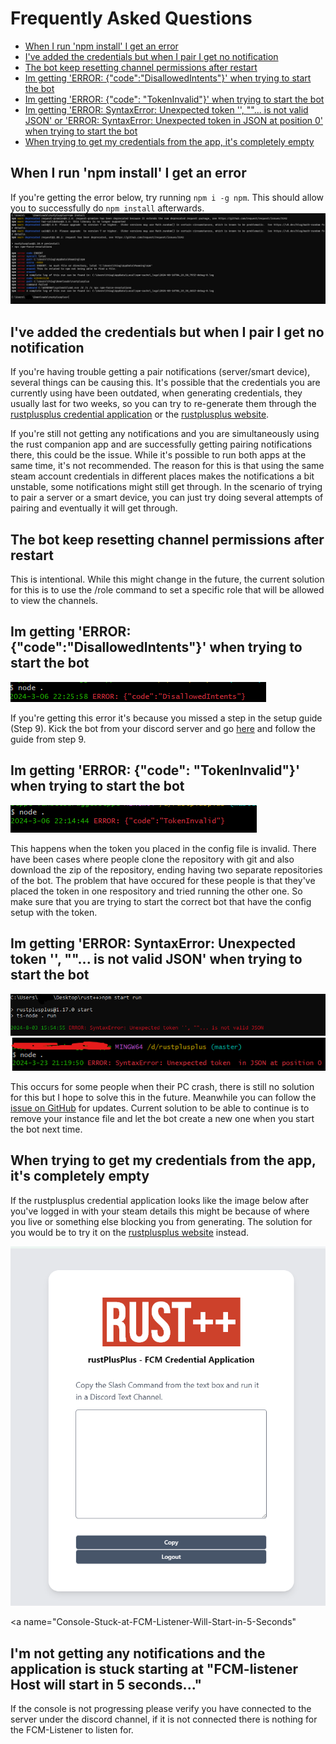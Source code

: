 # Frequently Asked Questions
- [When I run 'npm install' I get an error](#when-i-run-npm-install-i-get-an-error)
- [I've added the credentials but when I pair I get no notification](#credentials-added-but-no-pair-notification)
- [The bot keep resetting channel permissions after restart](#bot-reset-channel-permissions)
- [Im getting 'ERROR: {"code":"DisallowedIntents"}' when trying to start the bot](#disallowed-intents)
- [Im getting 'ERROR: {"code": "TokenInvalid"}' when trying to start the bot](#token-invalid)
- [Im getting 'ERROR: SyntaxError: Unexpected token '', ""... is not valid JSON' or 'ERROR: SyntaxError: Unexpected token in JSON at position 0' when trying to start the bot](#unexpected-token-invalid-json)
- [When trying to get my credentials from the app, it's completely empty](#credential-app-empty)

<a name="when-i-run-npm-install-i-get-an-error"></a>
## When I run 'npm install' I get an error

If you're getting the error below, try running `npm i -g npm`. This should allow you to successfully do `npm install` afterwards.
![npm install error](docs/images/faq/npm-install-error.png)


<a name="credentials-added-but-no-pair-notification"></a>
## I've added the credentials but when I pair I get no notification

If you're having trouble getting a pair notifications (server/smart device), several things can be causing this. It's possible that the credentials you are currently using have been outdated, when generating credentials, they usually last for two weeks, so you can try to re-generate them through the [rustplusplus credential application](https://github.com/alexemanuelol/rustplusplus-credential-application) or the [rustplusplus website](https://rustplusplus-credentials.netlify.app/).

If you're still not getting any notifications and you are simultaneously using the rust companion app and are successfully getting pairing notifications there, this could be the issue. While it's possible to run both apps at the same time, it's not recommended. The reason for this is that using the same steam account credentials in different places makes the notifications a bit unstable, some notifications might still get through. In the scenario of trying to pair a server or a smart device, you can just try doing several attempts of pairing and eventually it will get through.


<a name="bot-reset-channel-permissions"></a>
## The bot keep resetting channel permissions after restart

This is intentional. While this might change in the future, the current solution for this is to use the /role command to set a specific role that will be allowed to view the channels.


<a name="disallowed-intents"></a>
## Im getting 'ERROR: {"code":"DisallowedIntents"}' when trying to start the bot

![DisallowedIntents](docs/images/faq/disallowedintents.png)

If you're getting this error it's because you missed a step in the setup guide (Step 9). Kick the bot from your discord server and go [here](https://github.com/alexemanuelol/rustplusplus/blob/master/docs/discord_bot_setup.md) and follow the guide from step 9.


<a name="token-invalid"></a>
## Im getting 'ERROR: {"code": "TokenInvalid"}' when trying to start the bot

![TokenInvalid](docs/images/faq/token_invalid.png)

This happens when the token you placed in the config file is invalid. There have been cases where people clone the repository with git and also download the zip of the repository, ending having two separate repositories of the bot. The problem that have occured for these people is that they've placed the token in one respository and tried running the other one. So make sure that you are trying to start the correct bot that have the config setup with the token.


<a name="unexpected-token-invalid-json"></a>
## Im getting 'ERROR: SyntaxError: Unexpected token '', ""... is not valid JSON' when trying to start the bot

![Unexpected token in json 1](docs/images/faq/unexpected_token_invalid_json.png)
![Unexpected token in json 2](docs/images/faq/unexpected_token_invalid_json_at_pos_0.png)

This occurs for some people when their PC crash, there is still no solution for this but I hope to solve this in the future. Meanwhile you can follow the [issue on GitHub](https://github.com/alexemanuelol/rustplusplus/issues/309) for updates. Current solution to be able to continue is to remove your instance file and let the bot create a new one when you start the bot next time.


<a name="credential-app-empty"></a>
## When trying to get my credentials from the app, it's completely empty

If the rustplusplus credential application looks like the image below after you've logged in with your steam details this might be because of where you live or something else blocking you from generating. The solution for you would be to try it on the [rustplusplus website](https://rustplusplus-credentials.netlify.app/) instead.

![credential app empty](docs/images/faq/empty-credential-app.png)

<a name="Console-Stuck-at-FCM-Listener-Will-Start-in-5-Seconds"
## I'm not getting any notifications and the application is stuck starting at "FCM-listener Host will start in 5 seconds..."

If the console is not progressing please verify you have connected to the server under the discord channel, if it is not connected there is nothing for the FCM-Listener to listen for.
